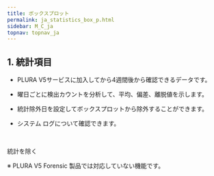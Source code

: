 ```yaml
---
title: ボックスプロット
permalink: ja_statistics_box_p.html
sidebar: M_C_ja
topnav: topnav_ja
---
```


## 1. 統計項目
- PLURA V5サービスに加入してから4週間後から確認できるデータです。

- 曜日ごとに検出カウントを分析して、平均、偏差、離脱値を示します。

- 統計除外日を設定してボックスプロットから除外することができます。

- システム ログについて確認できます。

<!-- [![image](/docs/images/Manual/common/statistics/boxplot/01.png){: width="800" }](/docs/images/Manual/common/statistics/boxplot/01.png){: target="_blank"}-->

<br />

統計を除く

<!-- [![image](/docs/images/Manual/common/statistics/box/1.png)](/docs/images/Manual/common/statistics/box/1.png){: target="_blank"}-->

※ PLURA V5 Forensic 製品では対応していない機能です。